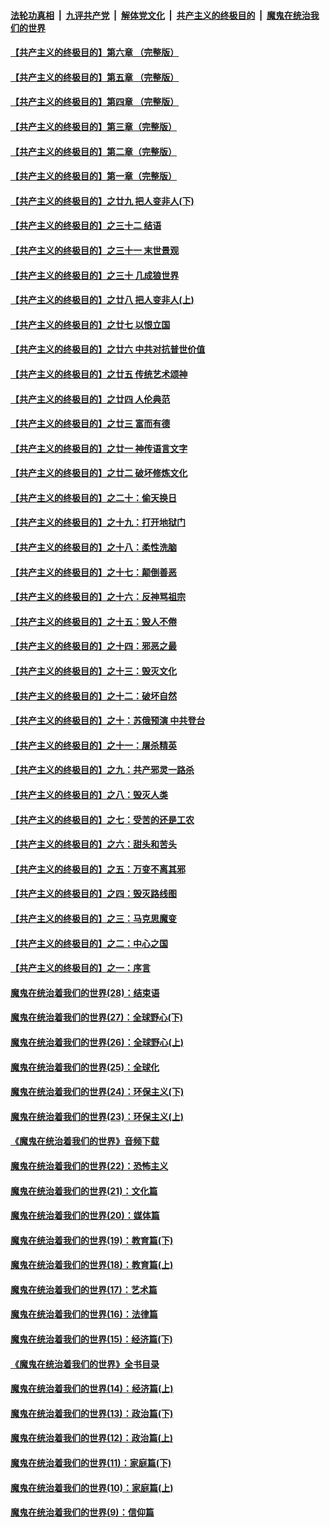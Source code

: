 

####  [法轮功真相](../../../../basic/blob/master/README.md?t=07012102) &nbsp;|&nbsp; [九评共产党](../../../../9ping.md/blob/master/README.md?t=07012102) &nbsp;|&nbsp; [解体党文化](../../../../jtdwh.md/blob/master/README.md?t=07012102)  &nbsp;|&nbsp; [共产主义的终极目的](../../../../gczydzjmd.md/blob/master/README.md?t=07012102) &nbsp;|&nbsp; [魔鬼在统治我们的世界](../../../../mgztzwmdsj.md/blob/master/README.md?t=07012102) 

#### [【共产主义的终极目的】第六章 （完整版）](../pages/nsc422/n11428913.md?t=07012102) 

#### [【共产主义的终极目的】第五章 （完整版）](../pages/nsc422/n11428912.md?t=07012102) 

#### [【共产主义的终极目的】第四章 （完整版）](../pages/nsc422/n11428907.md?t=07012102) 

#### [【共产主义的终极目的】第三章（完整版）](../pages/nsc422/n11428848.md?t=07012102) 

#### [【共产主义的终极目的】第二章（完整版）](../pages/nsc422/n11428831.md?t=07012102) 

#### [【共产主义的终极目的】第一章（完整版）](../pages/nsc422/n11417651.md?t=07012102) 

#### [【共产主义的终极目的】之廿九 把人变非人(下)](../pages/nsc422/n11344140.md?t=07012102) 

#### [【共产主义的终极目的】之三十二 结语](../pages/nsc422/n11360535.md?t=07012102) 

#### [【共产主义的终极目的】之三十一 末世景观](../pages/nsc422/n11351129.md?t=07012102) 

#### [【共产主义的终极目的】之三十 几成狼世界](../pages/nsc422/n11348280.md?t=07012102) 

#### [【共产主义的终极目的】之廿八 把人变非人(上)](../pages/nsc422/n11340492.md?t=07012102) 

#### [【共产主义的终极目的】之廿七 以恨立国](../pages/nsc422/n11336944.md?t=07012102) 

#### [【共产主义的终极目的】之廿六 中共对抗普世价值](../pages/nsc422/n11324785.md?t=07012102) 

#### [【共产主义的终极目的】之廿五 传统艺术颂神](../pages/nsc422/n11296396.md?t=07012102) 

#### [【共产主义的终极目的】之廿四 人伦典范](../pages/nsc422/n11296397.md?t=07012102) 

#### [【共产主义的终极目的】之廿三 富而有德](../pages/nsc422/n11283598.md?t=07012102) 

#### [【共产主义的终极目的】之廿一 神传语言文字](../pages/nsc422/n11263265.md?t=07012102) 

#### [【共产主义的终极目的】之廿二 破坏修炼文化](../pages/nsc422/n11245728.md?t=07012102) 

#### [【共产主义的终极目的】之二十：偷天换日](../pages/nsc422/n11238846.md?t=07012102) 

#### [【共产主义的终极目的】之十九：打开地狱门](../pages/nsc422/n11206376.md?t=07012102) 

#### [【共产主义的终极目的】之十八：柔性洗脑](../pages/nsc422/n11199994.md?t=07012102) 

#### [【共产主义的终极目的】之十七：颠倒善恶](../pages/nsc422/n11179782.md?t=07012102) 

#### [【共产主义的终极目的】之十六：反神骂祖宗](../pages/nsc422/n11166798.md?t=07012102) 

#### [【共产主义的终极目的】之十五：毁人不倦](../pages/nsc422/n11166792.md?t=07012102) 

#### [【共产主义的终极目的】之十四：邪恶之最](../pages/nsc422/n11150249.md?t=07012102) 

#### [【共产主义的终极目的】之十三：毁灭文化](../pages/nsc422/n11135227.md?t=07012102) 

#### [【共产主义的终极目的】之十二：破坏自然](../pages/nsc422/n11135214.md?t=07012102) 

#### [【共产主义的终极目的】之十：苏俄预演 中共登台](../pages/nsc422/n11118424.md?t=07012102) 

#### [【共产主义的终极目的】之十一：屠杀精英](../pages/nsc422/n11118442.md?t=07012102) 

#### [【共产主义的终极目的】之九：共产邪灵一路杀](../pages/nsc422/n11114139.md?t=07012102) 

#### [【共产主义的终极目的】之八：毁灭人类](../pages/nsc422/n11108503.md?t=07012102) 

#### [【共产主义的终极目的】之七：受苦的还是工农](../pages/nsc422/n11101809.md?t=07012102) 

#### [【共产主义的终极目的】之六：甜头和苦头](../pages/nsc422/n11096971.md?t=07012102) 

#### [【共产主义的终极目的】之五：万变不离其邪](../pages/nsc422/n11091285.md?t=07012102) 

#### [【共产主义的终极目的】之四：毁灭路线图](../pages/nsc422/n11086284.md?t=07012102) 

#### [【共产主义的终极目的】之三：马克思魔变](../pages/nsc422/n11061941.md?t=07012102) 

#### [【共产主义的终极目的】之二：中心之国](../pages/nsc422/n11047728.md?t=07012102) 

#### [【共产主义的终极目的】之一：序言](../pages/nsc422/n11086077.md?t=07012102) 

#### [魔鬼在统治着我们的世界(28)：结束语](../pages/nsc422/n10936246.md?t=07012102) 

#### [魔鬼在统治着我们的世界(27)：全球野心(下)](../pages/nsc422/n10928319.md?t=07012102) 

#### [魔鬼在统治着我们的世界(26)：全球野心(上)](../pages/nsc422/n10900318.md?t=07012102) 

#### [魔鬼在统治着我们的世界(25)：全球化](../pages/nsc422/n10788205.md?t=07012102) 

#### [魔鬼在统治着我们的世界(24)：环保主义(下)](../pages/nsc422/n10695307.md?t=07012102) 

#### [魔鬼在统治着我们的世界(23)：环保主义(上)](../pages/nsc422/n10688613.md?t=07012102) 

#### [《魔鬼在统治着我们的世界》音频下载](../pages/nsc422/n10635553.md?t=07012102) 

#### [魔鬼在统治着我们的世界(22)：恐怖主义](../pages/nsc422/n10614727.md?t=07012102) 

#### [魔鬼在统治着我们的世界(21)：文化篇](../pages/nsc422/n10597706.md?t=07012102) 

#### [魔鬼在统治着我们的世界(20)：媒体篇](../pages/nsc422/n10586579.md?t=07012102) 

#### [魔鬼在统治着我们的世界(19)：教育篇(下)](../pages/nsc422/n10564808.md?t=07012102) 

#### [魔鬼在统治着我们的世界(18)：教育篇(上)](../pages/nsc422/n10526970.md?t=07012102) 

#### [魔鬼在统治着我们的世界(17)：艺术篇](../pages/nsc422/n10499093.md?t=07012102) 

#### [魔鬼在统治着我们的世界(16)：法律篇](../pages/nsc422/n10485969.md?t=07012102) 

#### [魔鬼在统治着我们的世界(15)：经济篇(下)](../pages/nsc422/n10469975.md?t=07012102) 

#### [《魔鬼在统治着我们的世界》全书目录](../pages/nsc422/n10464261.md?t=07012102) 

#### [魔鬼在统治着我们的世界(14)：经济篇(上)](../pages/nsc422/n10457370.md?t=07012102) 

#### [魔鬼在统治着我们的世界(13)：政治篇(下)](../pages/nsc422/n10448270.md?t=07012102) 

#### [魔鬼在统治着我们的世界(12)：政治篇(上)](../pages/nsc422/n10444576.md?t=07012102) 

#### [魔鬼在统治着我们的世界(11)：家庭篇(下)](../pages/nsc422/n10440961.md?t=07012102) 

#### [魔鬼在统治着我们的世界(10)：家庭篇(上)](../pages/nsc422/n10435448.md?t=07012102) 

#### [魔鬼在统治着我们的世界(9)：信仰篇](../pages/nsc422/n10432159.md?t=07012102) 

